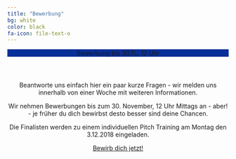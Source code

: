 ```yaml
---
title: "Bewerbung"
bg: white
color: black
fa-icon: file-text-o
---
```

<div class="pricebox" style="text-align: center;">
<header style="background-color: #093099; width : 100%; padding-left: 0px;">Bewerbung bis 30.11., 12 Uhr</header>
<p style="align: center; padding-left: 0px; width: 100%;" >Beantworte uns einfach hier ein paar kurze Fragen - wir melden uns innerhalb von einer Woche mit weiteren Informationen.</p>

<p style="align: center; padding-left: 0px; width: 100%;">Wir nehmen Bewerbungen bis zum 30. November, 12 Uhr Mittags an - aber! - je früher du dich bewirbst desto besser sind deine Chancen.</p>

<p style="align: center; padding-left: 0px; width: 100%;">Die Finalisten werden zu einem individuellen Pitch Training am Montag den 3.12.2018 eingeladen.</p>
<div>


<a class="button" href="https://sils1.typeform.com/to/TsR3Vv" data-mode="popup" data-submit-close-delay="5" target="_blank">Bewirb dich jetzt! </a> <script> (function() { var qs,js,q,s,d=document, gi=d.getElementById, ce=d.createElement, gt=d.getElementsByTagName, id="typef_orm_share", b="https://embed.typeform.com/"; if(!gi.call(d,id)){ js=ce.call(d,"script"); js.id=id; js.src=b+"embed.js"; q=gt.call(d,"script")[0]; q.parentNode.insertBefore(js,q) } })() </script>
